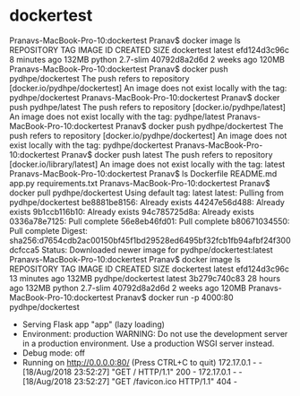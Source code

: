 # dockertest

Pranavs-MacBook-Pro-10:dockertest Pranav$ docker image ls
REPOSITORY          TAG                 IMAGE ID            CREATED             SIZE
dockertest          latest              efd124d3c96c        8 minutes ago       132MB
python              2.7-slim            40792d8a2d6d        2 weeks ago         120MB
Pranavs-MacBook-Pro-10:dockertest Pranav$ docker push pydhpe/dockertest
The push refers to repository [docker.io/pydhpe/dockertest]
An image does not exist locally with the tag: pydhpe/dockertest
Pranavs-MacBook-Pro-10:dockertest Pranav$ docker push pydhpe/latest
The push refers to repository [docker.io/pydhpe/latest]
An image does not exist locally with the tag: pydhpe/latest
Pranavs-MacBook-Pro-10:dockertest Pranav$ docker push pydhpe/dockertest
The push refers to repository [docker.io/pydhpe/dockertest]
An image does not exist locally with the tag: pydhpe/dockertest
Pranavs-MacBook-Pro-10:dockertest Pranav$ docker push latest
The push refers to repository [docker.io/library/latest]
An image does not exist locally with the tag: latest
Pranavs-MacBook-Pro-10:dockertest Pranav$ ls
Dockerfile       README.md        app.py           requirements.txt
Pranavs-MacBook-Pro-10:dockertest Pranav$ docker pull pydhpe/dockertest
Using default tag: latest
latest: Pulling from pydhpe/dockertest
be8881be8156: Already exists
44247e56d488: Already exists
9b1ccb116b10: Already exists
94c785725d8a: Already exists
0336a78e7125: Pull complete
56e8eb46fd01: Pull complete
b80671034550: Pull complete
Digest: sha256:d7654cdb2ac00150bf45f1bd29528ed6495bf32fcb1fb94afbf24f300dcfcca5
Status: Downloaded newer image for pydhpe/dockertest:latest
Pranavs-MacBook-Pro-10:dockertest Pranav$ docker image ls
REPOSITORY          TAG                 IMAGE ID            CREATED             SIZE
dockertest          latest              efd124d3c96c        13 minutes ago      132MB
pydhpe/dockertest   latest              3b279c740c83        28 hours ago        132MB
python              2.7-slim            40792d8a2d6d        2 weeks ago         120MB
Pranavs-MacBook-Pro-10:dockertest Pranav$ docker run -p 4000:80 pydhpe/dockertest
 * Serving Flask app "app" (lazy loading)
 * Environment: production
   WARNING: Do not use the development server in a production environment.
   Use a production WSGI server instead.
 * Debug mode: off
 * Running on http://0.0.0.0:80/ (Press CTRL+C to quit)
172.17.0.1 - - [18/Aug/2018 23:52:27] "GET / HTTP/1.1" 200 -
172.17.0.1 - - [18/Aug/2018 23:52:27] "GET /favicon.ico HTTP/1.1" 404 -

